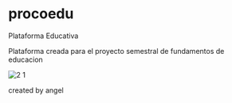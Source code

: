 # procoedu
Plataforma Educativa


Plataforma creada para el proyecto semestral de fundamentos de educacion


![2 1](https://user-images.githubusercontent.com/60658277/223304906-e86ec295-328a-41c4-9d59-654a4cc89ed9.png)



created by angel
